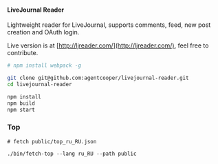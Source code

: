 #### LiveJournal Reader

Lightweight reader for LiveJournal, supports comments, feed, new post creation and OAuth login.

Live version is at [http://ljreader.com/](http://ljreader.com/), feel free to contribute.

```bash
# npm install webpack -g

git clone git@github.com:agentcooper/livejournal-reader.git
cd livejournal-reader

npm install
npm build
npm start
```

### Top

```
# fetch public/top_ru_RU.json

./bin/fetch-top --lang ru_RU --path public
```
